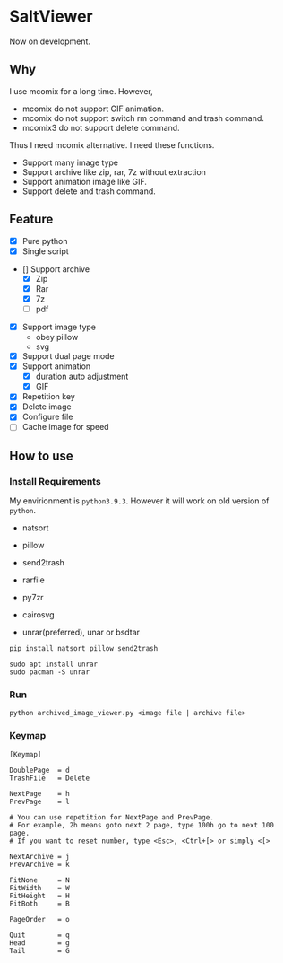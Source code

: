 SaltViewer
===============

Now on development.

Why
-------------

I use mcomix for a long time. However,

- mcomix do not support GIF animation.
- mcomix do not support switch rm command and trash command.
- mcomix3 do not support delete command.

Thus I need mcomix alternative.
I need these functions.

- Support many image type
- Support archive like zip, rar, 7z without extraction
- Support animation image like GIF.
- Support delete and trash command.


Feature
------------

- [x] Pure python
- [x] Single script
- [] Support archive
	- [x] Zip
	- [x] Rar
	- [x] 7z
	- [ ] pdf
- [x] Support image type
    - obey pillow
	- svg
- [x] Support dual page mode
- [x] Support animation
	- [x] duration auto adjustment
	- [x] GIF
- [x] Repetition key
- [x] Delete image
- [x] Configure file
- [ ] Cache image for speed

How to use
-----------

### Install Requirements

My envirionment is `python3.9.3`. However it will work on old version of `python`.

- natsort
- pillow
- send2trash
- rarfile
- py7zr
- cairosvg

- unrar(preferred), unar or bsdtar

```
pip install natsort pillow send2trash
```

```
sudo apt install unrar
sudo pacman -S unrar
```

### Run

```
python archived_image_viewer.py <image file | archive file>
```

### Keymap


```
[Keymap]

DoublePage  = d
TrashFile   = Delete

NextPage    = h
PrevPage    = l

# You can use repetition for NextPage and PrevPage.
# For example, 2h means goto next 2 page, type 100h go to next 100 page.
# If you want to reset number, type <Esc>, <Ctrl+[> or simply <[>

NextArchive = j
PrevArchive = k

FitNone     = N
FitWidth    = W
FitHeight   = H
FitBoth     = B

PageOrder   = o

Quit        = q
Head        = g
Tail        = G
```
